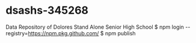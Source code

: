 # dsashs-345268
Data Repository of Dolores Stand Alone Senior High School
$ npm login --registry=https://npm.pkg.github.com/
$ npm publish

